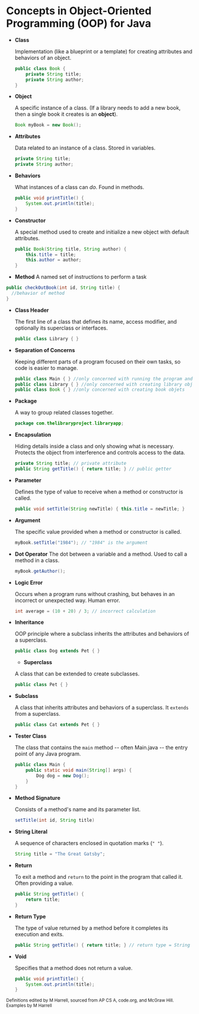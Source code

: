 # Concepts in Object-Oriented Programming (OOP) for Java

- **Class**
 
  Implementation (like a blueprint or a template) for creating attributes and behaviors of an object.  
  ```java
  public class Book {
      private String title;
      private String author;
  }
  
- **Object**

  A specific instance of a class. (If a library needs to add a new book, then a single book it creates is an **object**).

  ```java
  Book myBook = new Book();
  ```

- **Attributes**

  Data related to an instance of a class. Stored in variables.

  ```java
  private String title;
  private String author;
  ```

- **Behaviors**

  What instances of a class can *do*. Found in methods.

  ```java
  public void printTitle() {
      System.out.println(title);
  }
  ```

- **Constructor**

  A special method used to create and initialize a new object with default attributes.

  ```java
  public Book(String title, String author) {
      this.title = title;
      this.author = author;
  }
  ```
- **Method**
A named set of instructions to perform a task

```java
public checkOutBook(int id, String title) {
  //behavior of method
}
```

- **Class Header**

  The first line of a class that defines its name, access modifier, and optionally its superclass or interfaces.

  ```java
  public class Library { }
  ```

- **Separation of Concerns**

  Keeping different parts of a program focused on their own tasks, so code is easier to manage.

  ```java
  public class Main { } //only concerned with running the program and testing
  public class Library { } //only concerned with creating library objects
  public class Book { } //only concerned with creating book objets
  ```

- **Package**

  A way to group related classes together.

  ```java
  package com.thelibraryproject.libraryapp;
  ```

- **Encapsulation**

  Hiding details inside a class and only showing what is necessary. Protects the object from interference and controls access to the data.

  ```java
  private String title; // private attribute
  public String getTitle() { return title; } // public getter
  ```

- **Parameter**

  Defines the type of value to receive when a method or constructor is called.

  ```java
  public void setTitle(String newTitle) { this.title = newTitle; }
  ```

- **Argument**

  The specific value provided when a method or constructor is called.

  ```java
  myBook.setTitle("1984"); // "1984" is the argument
  ```

- **Dot Operator**
  The dot between a variable and a method. Used to call a method in a class.

  ```java
  myBook.getAuthor(); 
  ```

- **Logic Error**

  Occurs when a program runs without crashing, but behaves in an incorrect or unexpected way. Human error.

  ```java
  int average = (10 + 20) / 3; // incorrect calculation
  ```

- **Inheritance**

  OOP principle where a subclass inherits the attributes and behaviors of a superclass.

  ```java
  public class Dog extends Pet { }
  ```

  - **Superclass**

  A class that can be extended to create subclasses.

  ```java
  public class Pet { }
  ```

- **Subclass**

  A class that inherits attributes and behaviors of a superclass. It `extends` from a superclass.

  ```java
  public class Cat extends Pet { }
  ```

- **Tester Class**

  The class that contains the `main` method -- often Main.java -- the entry point of any Java program.

  ```java
  public class Main {
      public static void main(String[] args) {
          Dog dog = new Dog();
      }
  }
  ```

- **Method Signature**

  Consists of a method's name and its parameter list.

  ```java
  setTitle(int id, String title)
  ```

- **String Literal**

  A sequence of characters enclosed in quotation marks (`" "`).

  ```java
  String title = "The Great Gatsby";
  ```

- **Return**

  To exit a method and `return` to the point in the program that called it. Often providing a value.

  ```java
  public String getTitle() {
      return title;
  }
  ```

- **Return Type**

  The type of value returned by a method before it completes its execution and exits.

  ```java
  public String getTitle() { return title; } // return type = String
  ```

- **Void**

  Specifies that a method does not return a value.

  ```java
  public void printTitle() {
      System.out.println(title);
  }
  ```
  


  

<small>Definitions edited by M Harrell, sourced from AP CS A, code.org, and McGraw Hill. Examples by M Harrell</small>

